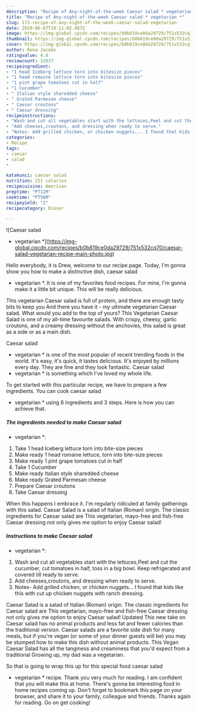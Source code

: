 ```yaml
---
description: "Recipe of Any-night-of-the-week Caesar salad * vegetarian *"
title: "Recipe of Any-night-of-the-week Caesar salad * vegetarian *"
slug: 173-recipe-of-any-night-of-the-week-caesar-salad-vegetarian
date: 2020-06-07T19:11:02.987Z
image: https://img-global.cpcdn.com/recipes/b0b819ce0da29729/751x532cq70/caesar-salad-vegetarian-recipe-main-photo.jpg
thumbnail: https://img-global.cpcdn.com/recipes/b0b819ce0da29729/751x532cq70/caesar-salad-vegetarian-recipe-main-photo.jpg
cover: https://img-global.cpcdn.com/recipes/b0b819ce0da29729/751x532cq70/caesar-salad-vegetarian-recipe-main-photo.jpg
author: Rena Jacobs
ratingvalue: 4.8
reviewcount: 32837
recipeingredient:
- "1 head Iceberg lettuce torn into bitesize pieces"
- "1 head romaine lettuce torn into bitesize pieces"
- "1 pint grape tomatoes cut in half"
- "1 Cucumber"
- " Italian style sharedded cheese"
- " Grated Parmesan cheese"
- " Caesar croutons"
- " Caesar dressing"
recipeinstructions:
- "Wash and cut all vegetables start with the lettuces,Peel and cut the cucumber, cut tomatoes in half, toss in a big bowl. Keep refrigerated and covered till ready to serve."
- "Add cheeses,croutons, and dressing when ready to serve."
- "Notes- Add grilled chicken, or chicken nuggets... I found that kids like this with cut up chicken nuggets with ranch dressing."
categories:
- Recipe
tags:
- caesar
- salad
- 

katakunci: caesar salad  
nutrition: 251 calories
recipecuisine: American
preptime: "PT11M"
cooktime: "PT56M"
recipeyield: "2"
recipecategory: Dinner

---
```



![Caesar salad
* vegetarian *](https://img-global.cpcdn.com/recipes/b0b819ce0da29729/751x532cq70/caesar-salad-vegetarian-recipe-main-photo.jpg)

Hello everybody, it is Drew, welcome to our recipe page. Today, I'm gonna show you how to make a distinctive dish, caesar salad
* vegetarian *. It is one of my favorites food recipes. For mine, I'm gonna make it a little bit unique. This will be really delicious.

This vegetarian Caesar salad is full of protein, and there are enough tasty bits to keep you And there you have it - my ultimate vegetarian Caesar salad. What would you add to the top of yours? This Vegetarian Caesar Salad is one of my all-time favourite salads. With crispy, cheesy, garlic croutons, and a creamy dressing without the anchovies, this salad is great as a side or as a main dish.

Caesar salad
* vegetarian * is one of the most popular of recent trending foods in the world. It's easy, it's quick, it tastes delicious. It's enjoyed by millions every day. They are fine and they look fantastic. Caesar salad
* vegetarian * is something which I've loved my whole life.


To get started with this particular recipe, we have to prepare a few ingredients. You can cook caesar salad
* vegetarian * using 8 ingredients and 3 steps. Here is how you can achieve that.

<!--inarticleads1-->

##### The ingredients needed to make Caesar salad
* vegetarian *:

1. Take 1 head Iceberg lettuce torn into bite-size pieces
1. Make ready 1 head romaine lettuce, torn into bite-size pieces
1. Make ready 1 pint grape tomatoes cut in half
1. Take 1 Cucumber
1. Make ready  Italian style sharedded cheese
1. Make ready  Grated Parmesan cheese
1. Prepare  Caesar croutons
1. Take  Caesar dressing


When this happens I embrace it. I&#39;m regularly ridiculed at family gatherings with this salad. Caesar Salad is a salad of Italian (Roman) origin. The classic ingredients for Caesar salad are This vegetarian, mayo-free and fish-free Caesar dressing not only gives me option to enjoy Caesar salad! 

<!--inarticleads2-->

##### Instructions to make Caesar salad
* vegetarian *:

1. Wash and cut all vegetables start with the lettuces,Peel and cut the cucumber, cut tomatoes in half, toss in a big bowl. Keep refrigerated and covered till ready to serve.
1. Add cheeses,croutons, and dressing when ready to serve.
1. Notes- Add grilled chicken, or chicken nuggets... I found that kids like this with cut up chicken nuggets with ranch dressing.


Caesar Salad is a salad of Italian (Roman) origin. The classic ingredients for Caesar salad are This vegetarian, mayo-free and fish-free Caesar dressing not only gives me option to enjoy Caesar salad! Updated This new take on Caesar salad has no animal products and less fat and fewer calories than the traditional version. Caesar salads are a favorite side dish for many meals, but if you&#39;re vegan (or some of your dinner guests will be) you may be stumped how to make this dish without animal products. This Vegan Caesar Salad has all the tanginess and creaminess that you&#39;d expect from a traditional Growing up, my dad was a vegetarian. 

So that is going to wrap this up for this special food caesar salad
* vegetarian * recipe. Thank you very much for reading. I am confident that you will make this at home. There's gonna be interesting food in home recipes coming up. Don't forget to bookmark this page on your browser, and share it to your family, colleague and friends. Thanks again for reading. Go on get cooking!
